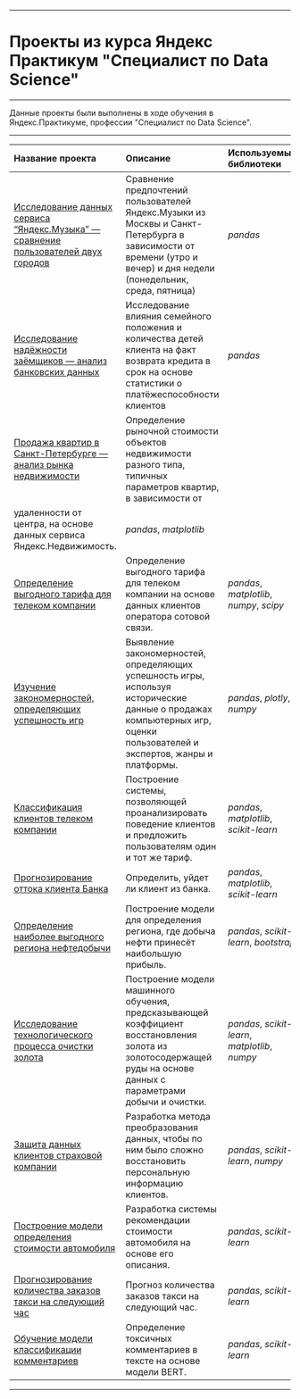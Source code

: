 ﻿---

# Проекты из курса Яндекс Практикум "Специалист по Data Science"

---

Данные проекты были выполнены в ходе обучения в Яндекс.Практикуме, профессии "Специалист по Data Science".

---

| Название проекта | Описание | Используемые библиотеки |
| :---------------------- | :---------------------- | :---------------------- |
| [Исследование данных сервиса “Яндекс.Музыка” — сравнение пользователей двух городов](01\_Базовый\_Python) | Сравнение предпочтений пользователей Яндекс.Музыки из Москвы и Санкт-Петербурга в зависимости от времени (утро и вечер) и дня недели (понедельник, среда, пятница)| _pandas_ |
| [Исследование надёжности заёмщиков — анализ банковских данных](02_Предобработка_данных) | Исследование влияния семейного положения и количества детей клиента на факт возврата кредита в срок на основе статистики о платёжеспособности клиентов| _pandas_ |
| [Продажа квартир в Санкт-Петербурге — анализ рынка недвижимости](03_Исследовательский_анализ_данных) | Определение рыночной стоимости объектов недвижимости разного типа, типичных параметров квартир, в зависимости от
удаленности от центра, на основе данных сервиса Яндекс.Недвижимость.| _pandas_, _matplotlib_|
| [Определение выгодного тарифа для телеком компании](04_Статистический_анализ_данных) | Определение выгодного тарифа для телеком компании на основе данных клиентов оператора сотовой связи.| _pandas_, _matplotlib_, _numpy_, _scipy_ |
| [Изучение закономерностей, определяющих успешность игр](05_Сборный_проект_1) | Выявление закономерностей, определяющих успешность игры, используя исторические данные о продажах компьютерных игр, оценки пользователей и экспертов, жанры и платформы.| _pandas_, _plotly_, _numpy_ |
| [Классификация клиентов телеком компании](06_Введение_в_машинное_обучение) | Построение системы, позволяющей проанализировать поведение клиентов и предложить пользователям один и тот же тариф.| _pandas_, _matplotlib_, _scikit-learn_ |
| [Прогнозирование оттока клиента Банка](07_Обучение_с_учителем) | Определить, уйдет ли клиент из банка.| _pandas_, _matplotlib_, _scikit-learn_ |
| [Определение наиболее выгодного региона нефтедобычи](08_Машинное_обучение_в_бизнесе) | Построение модели для определения региона, где добыча нефти принесёт наибольшую прибыль.| _pandas_, _scikit-learn_, _bootstrap_ |
| [Исследование технологического процесса очистки золота](09_Сборный_проект_2) | Построение модели машинного обучения, предсказывающей коэффициент восстановления золота из золотосодержащей руды на основе данных с параметрами добычи и очистки.| _pandas_, _scikit-learn_, _matplotlib_, _numpy_ |
| [Защита данных клиентов страховой компании](10_Линейная_алгебра) | Разработка метода преобразования данных, чтобы по ним было сложно восстановить персональную информацию клиентов.| _pandas_, _scikit-learn_, _numpy_ |
| [Построение модели определения стоимости автомобиля](11_Численные_методы) | Разработка системы рекомендации стоимости автомобиля на основе его описания.| _pandas_, _scikit-learn_ |
| [Прогнозирование количества заказов такси на следующий час](12_Временные_ряды) | Прогноз количества заказов такси на следующий час.| _pandas_, _scikit-learn_ |
| [Обучение модели классификации комментариев](13_Машинное_обучение_для_текстов) | Определение токсичных комментариев в тексте на основе модели BERT.| _pandas_, _scikit-learn_ |

---